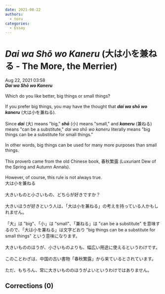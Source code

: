 ```yaml
---
date: 2021-08-22
authors:
  - toru
categories:
  - Essay
---
```


<h1 id="subject_show"><strong><em>Dai wa Shō wo Kaneru</strong></em> (大は小を兼ねる - The More, the Merrier)</h1>
<div class="date">Aug 22, 2021 03:58</div>
<div id="post"><div id="body_show_ori">
<strong><em>Dai wa Shō wo Kaneru</strong></em><br/><br/>Which do you like better, big things or small things?<br/><br/>If you prefer big things, you may have the thought that <strong><em>dai wa shō wo kaneru</em></strong> (大は小を兼ねる).<br/><br/>Since <strong><em>dai</em></strong> (大) means "big," <strong><em>shō</em></strong> (小) means "small," and <strong><em>kaneru</em></strong> (兼ねる) means "can be a substitute," <em>dai wa shō wo kaneru</em> literally means "big things can be a substitute for small things."<br/><br/>In other words, big things can be used for many more purposes than small things.<br/><br/>This proverb came from the old Chinese book, 春秋繁露 (Luxuriant Dew of the Spring and Autumn Annals).<br/><br/>However, of course, this rule is not always true.
</div></div>

<!-- more -->

<div id="post_ja"><div id="body_show_mo">
大は小を兼ねる<br/><br/>大きいものと小さいもの、どちらが好きですか？<br/><br/>大きいほうが好きという人は、「大は小を兼ねる」の考えを持っている人かもしれません。<br/><br/>「大」は "big"、「小」は "small"、「兼ねる」は "can be a substitute" を意味するので、「大は小を兼ねる」は文字どおり "big things can be a substitute for small things" という意味になります。<br/><br/>大きいもののほうが、小さいものよりも、幅広い用途に使えるというわけです。<br/><br/>このことわざは、中国の古い書物「春秋繁露」から来ているとされています。<br/><br/>ただ、もちろん、常に大きいもののほうがよいというわけではありません。
</div></div>

## Corrections (0)
